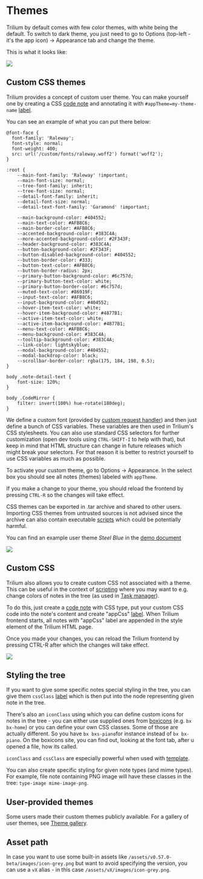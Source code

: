 # Themes
Trilium by default comes with few color themes, with white being the default. To switch to dark theme, you just need to go to Options (top-left - it's the app icon) -> Appearance tab and change the theme.

This is what it looks like:

![](images/dark-theme.png)

Custom CSS themes
-----------------

Trilium provides a concept of custom user theme. You can make yourself one by creating a CSS [code note](code-notes.md) and annotating it with `#appTheme=my-theme-name` [label](attributes.md).

You can see an example of what you can put there below:

```text-plain
@font-face {
  font-family: 'Raleway';
  font-style: normal;
  font-weight: 400;
  src: url('/custom/fonts/raleway.woff2') format('woff2');
}

:root {
    --main-font-family: 'Raleway' !important;
    --main-font-size: normal;
    --tree-font-family: inherit;
    --tree-font-size: normal;
    --detail-font-family: inherit;
    --detail-font-size: normal;
    --detail-text-font-family: 'Garamond' !important;

    --main-background-color: #404552;
    --main-text-color: #AFB8C6;
    --main-border-color: #AFB8C6;
    --accented-background-color: #383C4A;
    --more-accented-background-color: #2F343F;
    --header-background-color: #383C4A;
    --button-background-color: #2F343F;
    --button-disabled-background-color: #404552;
    --button-border-color: #333;
    --button-text-color: #AFB8C6;
    --button-border-radius: 2px;
    --primary-button-background-color: #6c757d;
    --primary-button-text-color: white;
    --primary-button-border-color: #6c757d;
    --muted-text-color: #86919F;
    --input-text-color: #AFB8C6;
    --input-background-color: #404552;
    --hover-item-text-color: white;
    --hover-item-background-color: #4877B1;
    --active-item-text-color: white;
    --active-item-background-color: #4877B1;
    --menu-text-color: #AFB8C6;
    --menu-background-color: #383C4A;
    --tooltip-background-color: #383C4A;
    --link-color: lightskyblue;
    --modal-background-color: #404552;
    --modal-backdrop-color: black;
    --scrollbar-border-color: rgba(175, 184, 198, 0.5);
}

body .note-detail-text {
    font-size: 120%;
}

body .CodeMirror {
    filter: invert(100%) hue-rotate(180deg);
}
```

We define a custom font (provided by [custom request handler](custom-request-handler.md)) and then just define a bunch of CSS variables. These variables are then used in Trilium's CSS stylesheets. You can also use standard CSS selectors for further customization (open dev tools using `CTRL-SHIFT-I` to help with that), but keep in mind that HTML structure can change in future releases which might break your selectors. For that reason it is better to restrict yourself to use CSS variables as much as possible.

To activate your custom theme, go to Options -> Appearance. In the select box you should see all notes (themes) labeled with `appTheme`.

If you make a change to your theme, you should reload the frontend by pressing `CTRL-R` so the changes will take effect.

CSS themes can be exported in .tar archive and shared to other users. Importing CSS themes from untrusted sources is not advised since the archive can also contain executable [scripts](scripts.md) which could be potentially harmful.

You can find an example user theme _Steel Blue_ in the [demo document](document.md)

![](images/steel-blue.png)

Custom CSS
----------

Trilium also allows you to create custom CSS not associated with a theme. This can be useful in the context of [scripting](scripts.md) where you may want to e.g. change colors of notes in the tree (as used in [Task manager](task-manager.md)).

To do this, just create a [code note](code-notes.md) with CSS type, put your custom CSS code into the note's content and create "appCss" [label](attributes.md). When Trilium frontend starts, all notes with "appCss" label are appended in the style element of the Trilium HTML page.

Once you made your changes, you can reload the Trilium frontend by pressing CTRL-R after which the changes will take effect.

![](images/app-css.png)

Styling the tree
----------------

If you want to give some specific notes special styling in the tree, you can give them `cssClass` [label](attributes.md) which is then put into the node representing given note in the tree.

There's also an `iconClass` using which you can define custom icons for notes in the tree - you can either use supplied ones from [boxicons](https://boxicons.com/) (e.g. `bx bx-home`) or you can define your own CSS classes. Some of those are actually different. So you have `bx bxs-piano`for instance instead of `bx bx-piano`. On the boxicons site, you can find out, looking at the font tab, after u opened a file, how its called.

`iconClass` and `cssClass` are especially powerful when used with [template](template.md).

You can also create specific styling for given note types (and mime types). For example, file note containing PNG image will have these classes in the tree: `type-image mime-image-png`.

User-provided themes
--------------------

Some users made their custom themes publicly available. For a gallery of user themes, see [Theme gallery](theme-gallery.md).

Asset path
----------

In case you want to use some built-in assets like `/assets/v0.57.0-beta/images/icon-grey.png` but want to avoid specifying the version, you can use a `vX` alias - in this case `/assets/vX/images/icon-grey.png`.
